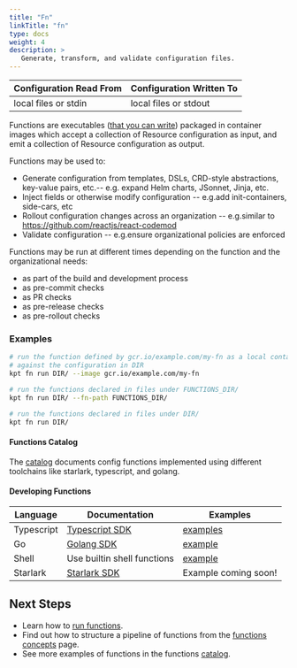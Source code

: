 ```yaml
---
title: "Fn"
linkTitle: "fn"
type: docs
weight: 4
description: >
   Generate, transform, and validate configuration files.
---
```

<!--mdtogo:Short
    Generate, transform, and validate configuration files.
-->

<!--mdtogo:Long-->
| Configuration Read From | Configuration Written To |
|-------------------------|--------------------------|
| local files or stdin    | local files or stdout    |

Functions are executables ([that you can write](#developing-functions))
packaged in container images which accept a collection of Resource
configuration as input, and emit a collection of Resource configuration as output.
<!--mdtogo-->

Functions may be used to:

* Generate configuration from templates, DSLs, CRD-style abstractions,
  key-value pairs, etc.-- e.g. expand Helm charts, JSonnet, Jinja, etc.
* Inject fields or otherwise modify configuration -- e.g.add init-containers,
  side-cars, etc
* Rollout configuration changes across an organization -- e.g.similar to
  <https://github.com/reactjs/react-codemod>
* Validate configuration -- e.g.ensure organizational policies are enforced

Functions may be run at different times depending on the function and
the organizational needs:

* as part of the build and development process
* as pre-commit checks
* as PR checks
* as pre-release checks
* as pre-rollout checks

### Examples
<!--mdtogo:Examples-->
```sh
# run the function defined by gcr.io/example.com/my-fn as a local container
# against the configuration in DIR
kpt fn run DIR/ --image gcr.io/example.com/my-fn
```

```sh
# run the functions declared in files under FUNCTIONS_DIR/
kpt fn run DIR/ --fn-path FUNCTIONS_DIR/
```

```sh
# run the functions declared in files under DIR/
kpt fn run DIR/
```
<!--mdtogo-->

#### Functions Catalog

The [catalog] documents config functions implemented using different toolchains like starlark, typescript, and golang.

#### Developing Functions

| Language   | Documentation               | Examples                    |
|------------|-----------------------------|-----------------------------|
| Typescript | [Typescript SDK][sdk-ts]    | [examples][sdk-ts-examples] |
| Go         | [Golang SDK][sdk-go]        | [example][golang-example]   |
| Shell      | Use builtin shell functions | [example][shell-example]    |
| Starlark   | [Starlark SDK][sdk-starlark]| Example coming soon!        |

## Next Steps

* Learn how to [run functions].
* Find out how to structure a pipeline of functions from the [functions concepts] page.
* See more examples of functions in the functions [catalog].

[sdk-ts]: ../../guides/producer/functions/ts
[sdk-ts-examples]: https://github.com/GoogleContainerTools/kpt-functions-sdk/tree/master/ts/demo-functions/src
[catalog]: ../../guides/consumer/function/catalog
[sdk-go]: ../../guides/producer/functions/golang
[sdk-starlark]: ../../guides/producer/functions/starlark
[golang-example]: https://github.com/kubernetes-sigs/kustomize/blob/master/functions/examples/template-go-nginx/image/main.go
[shell-example]: https://github.com/kubernetes-sigs/kustomize/blob/master/functions/examples/template-heredoc-cockroachdb/image/cockroachdb-template.sh
[run functions]: ../../guides/consumer/function/
[functions concepts]: ../../concepts/functions/
